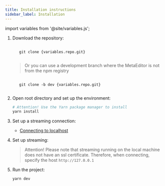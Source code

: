 ```yaml
---
title: Installation instructions
sidebar_label: Installation
---
```


import variables from '@site/variables.js';

1. Download the repository:
   
   <pre>
    <code>
      git clone {variables.repo.git}
    </code>
   </pre>
   
   > Or you can use a development branch where the MetaEditor is not from the npm registry
   
   <pre>
    <code>
      git clone -b dev {variables.repo.git}
    </code>
   </pre>

2. Open root directory and set up the environment:
   
   ```bash
   # Attention! Use the Yarn package manager to install
   yarn install
   ```

3. Set up a streaming connection:
   
   * [Connecting to localhost](./devpanel/localhost.md)

4. Set up streaming:
   
   > Attention! Please note that streaming running on the local machine does not have an ssl certificate. Therefore, when connecting, specify the host `http://127.0.0.1`

5. Run the project:
   
   ```bash
   yarn dev
   ```
